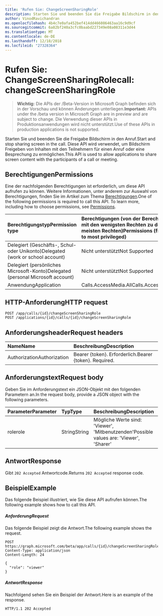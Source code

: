 ```yaml
---
title: 'Rufen Sie: ChangeScreenSharingRole'
description: Starten Sie und beenden Sie die Freigabe Bildschirm in den Anruf. Diese API wird verwendet, um Bildschirm Freigeben von Inhalten mit den Teilnehmern für einen Anruf oder eine Besprechung zu ermöglichen.
author: VinodRavichandran
ms.openlocfilehash: 4b4c7e0afa452bef414dd466086463aa16c9d9cf
ms.sourcegitcommit: 6a82bf240a3cfc0baabd227349e08a08311e3d44
ms.translationtype: MT
ms.contentlocale: de-DE
ms.lasthandoff: 12/18/2018
ms.locfileid: "27328364"
---
```

# <a name="call-changescreensharingrole"></a><span data-ttu-id="a30c1-104">Rufen Sie: ChangeScreenSharingRole</span><span class="sxs-lookup"><span data-stu-id="a30c1-104">call: changeScreenSharingRole</span></span>

> <span data-ttu-id="a30c1-105">**Wichtig:** Die APIs der /Beta-Version in Microsoft Graph befinden sich in der Vorschau und können Änderungen unterliegen.</span><span class="sxs-lookup"><span data-stu-id="a30c1-105">**Important:** APIs under the /beta version in Microsoft Graph are in preview and are subject to change.</span></span> <span data-ttu-id="a30c1-106">Die Verwendung dieser APIs in Produktionsanwendungen wird nicht unterstützt.</span><span class="sxs-lookup"><span data-stu-id="a30c1-106">Use of these APIs in production applications is not supported.</span></span>

<span data-ttu-id="a30c1-107">Starten Sie und beenden Sie die Freigabe Bildschirm in den Anruf.</span><span class="sxs-lookup"><span data-stu-id="a30c1-107">Start and stop sharing screen in the call.</span></span> <span data-ttu-id="a30c1-108">Diese API wird verwendet, um Bildschirm Freigeben von Inhalten mit den Teilnehmern für einen Anruf oder eine Besprechung zu ermöglichen.</span><span class="sxs-lookup"><span data-stu-id="a30c1-108">This API is used to allow applications to share screen content with the participants of a call or meeting.</span></span>

## <a name="permissions"></a><span data-ttu-id="a30c1-109">Berechtigungen</span><span class="sxs-lookup"><span data-stu-id="a30c1-109">Permissions</span></span>
<span data-ttu-id="a30c1-p104">Eine der nachfolgenden Berechtigungen ist erforderlich, um diese API aufrufen zu können. Weitere Informationen, unter anderem zur Auswahl von Berechtigungen, finden Sie im Artikel zum Thema [Berechtigungen](/graph/permissions-reference).</span><span class="sxs-lookup"><span data-stu-id="a30c1-p104">One of the following permissions is required to call this API. To learn more, including how to choose permissions, see [Permissions](/graph/permissions-reference).</span></span>

| <span data-ttu-id="a30c1-112">Berechtigungstyp</span><span class="sxs-lookup"><span data-stu-id="a30c1-112">Permission type</span></span>                        | <span data-ttu-id="a30c1-113">Berechtigungen (von der Berechtigung mit den wenigsten Rechten zu der mit den meisten Rechten)</span><span class="sxs-lookup"><span data-stu-id="a30c1-113">Permissions (from least to most privileged)</span></span> |
|:---------------------------------------|:--------------------------------------------|
| <span data-ttu-id="a30c1-114">Delegiert (Geschäfts-, Schul- oder Unikonto)</span><span class="sxs-lookup"><span data-stu-id="a30c1-114">Delegated (work or school account)</span></span>     | <span data-ttu-id="a30c1-115">Nicht unterstützt</span><span class="sxs-lookup"><span data-stu-id="a30c1-115">Not Supported</span></span>                               |
| <span data-ttu-id="a30c1-116">Delegiert (persönliches Microsoft-Konto)</span><span class="sxs-lookup"><span data-stu-id="a30c1-116">Delegated (personal Microsoft account)</span></span> | <span data-ttu-id="a30c1-117">Nicht unterstützt</span><span class="sxs-lookup"><span data-stu-id="a30c1-117">Not Supported</span></span>                               |
| <span data-ttu-id="a30c1-118">Anwendung</span><span class="sxs-lookup"><span data-stu-id="a30c1-118">Application</span></span>                            | <span data-ttu-id="a30c1-119">Calls.AccessMedia.All</span><span class="sxs-lookup"><span data-stu-id="a30c1-119">Calls.AccessMedia.All</span></span>                       |

## <a name="http-request"></a><span data-ttu-id="a30c1-120">HTTP-Anforderung</span><span class="sxs-lookup"><span data-stu-id="a30c1-120">HTTP request</span></span>
<!-- { "blockType": "ignored" } -->
```http
POST /app/calls/{id}/changeScreenSharingRole
POST /applications/{id}/calls/{id}/changeScreenSharingRole
```

## <a name="request-headers"></a><span data-ttu-id="a30c1-121">Anforderungsheader</span><span class="sxs-lookup"><span data-stu-id="a30c1-121">Request headers</span></span>
| <span data-ttu-id="a30c1-122">Name</span><span class="sxs-lookup"><span data-stu-id="a30c1-122">Name</span></span>          | <span data-ttu-id="a30c1-123">Beschreibung</span><span class="sxs-lookup"><span data-stu-id="a30c1-123">Description</span></span>               |
|:--------------|:--------------------------|
| <span data-ttu-id="a30c1-124">Authorization</span><span class="sxs-lookup"><span data-stu-id="a30c1-124">Authorization</span></span> | <span data-ttu-id="a30c1-p105">Bearer {token}. Erforderlich.</span><span class="sxs-lookup"><span data-stu-id="a30c1-p105">Bearer {token}. Required.</span></span> |

## <a name="request-body"></a><span data-ttu-id="a30c1-127">Anforderungstext</span><span class="sxs-lookup"><span data-stu-id="a30c1-127">Request body</span></span>
<span data-ttu-id="a30c1-128">Geben Sie im Anforderungstext ein JSON-Objekt mit den folgenden Parametern an.</span><span class="sxs-lookup"><span data-stu-id="a30c1-128">In the request body, provide a JSON object with the following parameters.</span></span>

| <span data-ttu-id="a30c1-129">Parameter</span><span class="sxs-lookup"><span data-stu-id="a30c1-129">Parameter</span></span>      | <span data-ttu-id="a30c1-130">Typ</span><span class="sxs-lookup"><span data-stu-id="a30c1-130">Type</span></span>    |<span data-ttu-id="a30c1-131">Beschreibung</span><span class="sxs-lookup"><span data-stu-id="a30c1-131">Description</span></span>|
|:---------------|:--------|:----------|
|<span data-ttu-id="a30c1-132">role</span><span class="sxs-lookup"><span data-stu-id="a30c1-132">role</span></span>|<span data-ttu-id="a30c1-133">String</span><span class="sxs-lookup"><span data-stu-id="a30c1-133">String</span></span>|<span data-ttu-id="a30c1-134">Mögliche Werte sind: 'Viewer', 'Mitbenutzenden'</span><span class="sxs-lookup"><span data-stu-id="a30c1-134">Possible values are: 'Viewer', 'Sharer'</span></span>|

## <a name="response"></a><span data-ttu-id="a30c1-135">Antwort</span><span class="sxs-lookup"><span data-stu-id="a30c1-135">Response</span></span>
<span data-ttu-id="a30c1-136">Gibt `202 Accepted` Antwortcode.</span><span class="sxs-lookup"><span data-stu-id="a30c1-136">Returns `202 Accepted` response code.</span></span>

## <a name="example"></a><span data-ttu-id="a30c1-137">Beispiel</span><span class="sxs-lookup"><span data-stu-id="a30c1-137">Example</span></span>
<span data-ttu-id="a30c1-138">Das folgende Beispiel illustriert, wie Sie diese API aufrufen können.</span><span class="sxs-lookup"><span data-stu-id="a30c1-138">The following example shows how to call this API.</span></span>

##### <a name="request"></a><span data-ttu-id="a30c1-139">Anforderung</span><span class="sxs-lookup"><span data-stu-id="a30c1-139">Request</span></span>
<span data-ttu-id="a30c1-140">Das folgende Beispiel zeigt die Antwort.</span><span class="sxs-lookup"><span data-stu-id="a30c1-140">The following example shows the request.</span></span>

<!-- {
  "blockType": "request",
  "name": "call_changeScreenSharingRole"
}-->
```http
POST https://graph.microsoft.com/beta/app/calls/{id}/changeScreenSharingRole
Content-Type: application/json
Content-Length: 24

{
  "role": "viewer"
}
```

##### <a name="response"></a><span data-ttu-id="a30c1-141">Antwort</span><span class="sxs-lookup"><span data-stu-id="a30c1-141">Response</span></span>
<span data-ttu-id="a30c1-142">Nachfolgend sehen Sie ein Beispiel der Antwort.</span><span class="sxs-lookup"><span data-stu-id="a30c1-142">Here is an example of the response.</span></span> 

<!-- {
  "blockType": "response",
  "truncated": true,
  "@odata.type": "microsoft.graph.None"
} -->
```http
HTTP/1.1 202 Accepted
```

<!-- uuid: 8fcb5dbc-d5aa-4681-8e31-b001d5168d79
2015-10-25 14:57:30 UTC -->
<!-- {
  "type": "#page.annotation",
  "description": "call: changeScreenSharingRole",
  "keywords": "",
  "section": "documentation",
  "tocPath": ""
}-->
